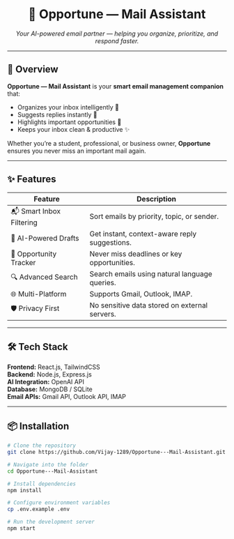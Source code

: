 <h1 align="center">📧 Opportune — Mail Assistant</h1>
<p align="center">
  <em>Your AI-powered email partner — helping you organize, prioritize, and respond faster.</em>
</p>

---

## 🚀 Overview
**Opportune — Mail Assistant** is your **smart email management companion** that:
- Organizes your inbox intelligently 🧠
- Suggests replies instantly 🤖
- Highlights important opportunities 📌
- Keeps your inbox clean & productive ✨

Whether you’re a student, professional, or business owner, **Opportune** ensures you never miss an important mail again.

---

## ✨ Features

| Feature | Description |
|---------|-------------|
| 📬 Smart Inbox Filtering | Sort emails by priority, topic, or sender. |
| 🤖 AI-Powered Drafts | Get instant, context-aware reply suggestions. |
| 📅 Opportunity Tracker | Never miss deadlines or key opportunities. |
| 🔍 Advanced Search | Search emails using natural language queries. |
| 🌐 Multi-Platform | Supports Gmail, Outlook, IMAP. |
| 🛡 Privacy First | No sensitive data stored on external servers. |

---

## 🛠 Tech Stack

**Frontend:** React.js, TailwindCSS  
**Backend:** Node.js, Express.js  
**AI Integration:** OpenAI API  
**Database:** MongoDB / SQLite  
**Email APIs:** Gmail API, Outlook API, IMAP

---

## 📦 Installation
``` bash
# Clone the repository
git clone https://github.com/Vijay-1289/Opportune---Mail-Assistant.git

# Navigate into the folder
cd Opportune---Mail-Assistant

# Install dependencies
npm install

# Configure environment variables
cp .env.example .env

# Run the development server
npm start

